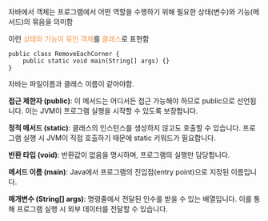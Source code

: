 자바에서 객체는 프로그램에서 어떤 역할을 수행하기 위해 필요한 상태(변수)와 기능(메서드)의  묶음을 의미함

이런 <font color="#f79646">상태와 기능이 묶인 객체</font>를 <font color="#f79646">클래스</font>로 표현함
```
public class RemoveEachCorner {  
    public static void main(String[] args) {}
}
```

자바는 파일이름과 클래스 이름이 같아야함.

**접근 제한자 (public)**: 이 메서드는 어디서든 접근 가능해야 하므로 public으로 선언됩니다. 이는 JVM이 프로그램 실행을 시작할 수 있도록 보장합니다.

**정적 메서드 (static)**: 클래스의 인스턴스를 생성하지 않고도 호출할 수 있습니다. 프로그램 실행 시 JVM이 직접 호출하기 때문에 static 키워드가 필요합니다.

**반환 타입 (void)**: 반환값이 없음을 명시하며, 프로그램의 실행만 담당합니다.

**메서드 이름 (main)**: Java에서 프로그램의 진입점(entry point)으로 지정된 이름입니다.

**매개변수 (String[] args)**: 명령줄에서 전달된 인수를 받을 수 있는 배열입니다. 이를 통해 프로그램 실행 시 외부 데이터를 전달할 수 있습니다.